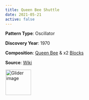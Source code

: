 ```yaml
---
title: Queen Bee Shuttle
date: 2021-05-21
active: false
---
```



**Pattern Type**: Oscillator

**Discovery Year**: 1970

**Composition**: [Queen Bee](https://galapagos.netlify.app/database/queen_bee/) & x2 [Blocks](https://galapagos.netlify.app/database/block/)

**Source**: [Wiki](https://www.conwaylife.com/wiki/Queen_bee_shuttle)
<!--more-->

<p>
<script type="text/javascript" src="https://www.conwaylife.com/js/lv-plugin.js"></script></p>

<div class="rle"><div class="codebox"><div style="display:none; position: relative; z-index: 1031;"><code>x = 22, y = 7, rule = Life
9bo$7bobo$2o4bobo11b2o$2o3bo2bo11b2o$6bobo$7bobo$9bo!
#C [[ THEME 6 GRID GRIDMAJOR 0 ZOOM 14.0 ]]
#C [[ COLOR ARROW Orange ARROWSIZE 3 0.05 ARROWALPHA 0.70 ]]
#C [[  ARROW -2 8 23 8 32  ]]
#C [[ COLOR ARROW Red ARROWSIZE 3 0.1 ARROWALPHA 0.70 ]]
#C [[  ARROW 23 8 23 -2 32  ]]
#C [[ COLOR ARROW Green ARROWSIZE 3 0.05 ARROWALPHA 0.70 ]]
#C [[  ARROW 23 -2 -2 -2 32  ]]
#C [[ COLOR ARROW Blue ARROWSIZE 3 0.1 ARROWALPHA 0.70 ]]
#C [[  ARROW -2 -2 -2 8 32  ]]
#C [[ COLOR LABEL Green LABELSIZE 40  LABELALPHA 0.70 ]]
#C [[ LABEL 10 -4 14 "Queen Bee Shuttle" ]]
#C [[ COLOR ARROW Purple ARROWSIZE 3 0.1 ARROWALPHA 0.70 ]]
#C [[  ARROW -2 5 3 5 32  ]]
#C [[ COLOR ARROW Cyan ARROWSIZE 3 0.1 ARROWALPHA 0.70 ]]
#C [[  ARROW 3 5 3 0 32  ]]
#C [[ COLOR ARROW Yellow ARROWSIZE 3 0.1 ARROWALPHA 0.70 ]]
#C [[  ARROW 3 0 -2 0 32  ]]
#C [[ COLOR ARROW Brown ARROWSIZE 3 0.1 ARROWALPHA 0.70 ]]
#C [[  ARROW -2 0 -2 5 32  ]]
#C [[ COLOR LABEL Green LABELSIZE 40  LABELALPHA 0.70 ]]
#C [[ LABEL 0 6 32 "Block" ]]
#C [[ COLOR ARROW Purple ARROWSIZE 3 0.1 ARROWALPHA 0.70 ]]
#C [[  ARROW 18 5 23 5 32  ]]
#C [[ COLOR ARROW Cyan ARROWSIZE 3 0.1 ARROWALPHA 0.70 ]]
#C [[  ARROW 23 5 23 0 32  ]]
#C [[ COLOR ARROW Yellow ARROWSIZE 3 0.1 ARROWALPHA 0.70 ]]
#C [[  ARROW 23 0 18 0 32  ]]
#C [[ COLOR ARROW Brown ARROWSIZE 3 0.1 ARROWALPHA 0.70 ]]
#C [[  ARROW 18 0 18 5 32  ]]
#C [[ COLOR LABEL Green LABELSIZE 40  LABELALPHA 0.70 ]]
#C [[ LABEL 20 6 32 "Block" ]]
#C [[ COLOR ARROW Fuchsia ARROWSIZE 3 0.1 ARROWALPHA 0.70 ]] 
#C [[ ARROW 3 8 11 8 32 ]] 
#C [[ COLOR ARROW Lime ARROWSIZE 3 0.1 ARROWALPHA 0.70 ]] 
#C [[ ARROW 11 8 11 -2 32 ]] 
#C [[ COLOR ARROW Salmon ARROWSIZE 3 0.1 ARROWALPHA 0.70 ]] 
#C [[ ARROW 11 -2 3 -2 32 ]] 
#C [[ COLOR ARROW Gray ARROWSIZE 3 0.1 ARROWALPHA 0.70 ]] 
#C [[ ARROW 3 -2 3 8 32 ]] 
#C [[ COLOR LABEL Green LABELSIZE 40 LABELALPHA 0.70 ]] 
#C [[ LABEL 7 9 32 "Queen Bee" ]]
</code></div></div><canvas width="760" height="560" style="margin-left:1px; position: relative; z-index: 1031;"><noscript> <a href="https://www.conwaylife.com/wiki/File:Glider.png" class="image" title="Glider image"><img alt="Glider image" src="https://www.conwaylife.com/w/images/7/79/Glider.png" decoding="async" width="81" height="81" /></a> </noscript></canvas></div>
